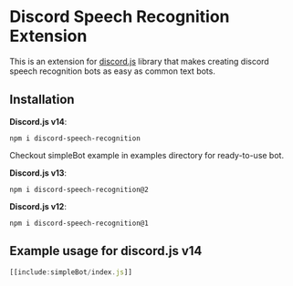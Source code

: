 # Discord Speech Recognition Extension

This is an extension for [discord.js](https://discord.js.org) library that makes creating discord speech recognition bots as easy as common text bots.

## Installation

**Discord.js v14**:

```
npm i discord-speech-recognition
```

Checkout simpleBot example in examples directory for ready-to-use bot.

**Discord.js v13**:

```
npm i discord-speech-recognition@2
```

**Discord.js v12**:

```
npm i discord-speech-recognition@1
```

## Example usage for discord.js v14

```javascript
[[include:simpleBot/index.js]]
```
